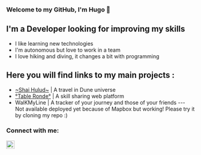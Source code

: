### Welcome to my GitHub, I'm Hugo 👋 

## I'm a Developer looking for improving my skills

- I like learning new technologies 
- I'm autonomous but love to work in a team
- I love hiking and diving, it changes a bit with programming

## Here you will find links to my main projects :

- [~Shai Hulud~](https://hugolansade.github.io/Shai-Hulud/) | A travel in Dune universe
- [°Table Ronde°](https://table-ronde.herokuapp.com/auth/signin) | A skill sharing web platform
- WalKMyLine | A tracker of your journey and those of your friends  --- Not available deployed yet because of Mapbox but working! Please try it by cloning my repo :)

### Connect with me:

[<img align="left" alt="codeSTACKr | LinkedIn" width="22px" src="https://cdn.jsdelivr.net/npm/simple-icons@v3/icons/linkedin.svg" />][linkedin]


[linkedin]: https://www.linkedin.com/in/hugo-lansade/
